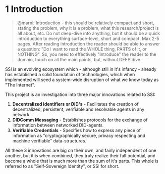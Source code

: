 # 1 Introduction

>@marni: Introduction - this should be relatively compact and short, stating the problem, why it is a problem, what this research/project is all about, etc. Do not deep-dive into anything, but it should be a quick introduction to everything surface-level, short and compact. Max 2-5 pages. After reading introduction the reader should be able to answer a question: "Do I want to read the WHOLE thing, PARTS of it, or NOTHING". So, you need to effectively "introduce" the reader to the domain, touch on all the main points, but, without DEEP dive.

SSI is an evolving ecosystem which - although still in it's infancy - already has established a solid foundation of technologies, which when implemented will seed a system-wide disruption of what we know today as "The Internet".

This project is an investigation into three major innovations related to SSI:

1. **Decentralized identifiers or DID's** - Facilitates the creation of decentralized, persistent, verifiable and resolvable agents in any network.
2. **DIDComm Messaging** - Establishes protocols for the exchange of information between networked DID-agents.
3. **Verifiable Credentials** - Specifies how to express any piece of information as "cryptographically secure, privacy respecting and machine verifiable" data-structures.

All these 3 innovations are big on their own, and fairly independent of one another, but it is when combined, they truly realize their full potential, and become a whole that is much more than the sum of it's parts. This whole is referred to as "Self-Sovereign Identity", or SSI for short.
